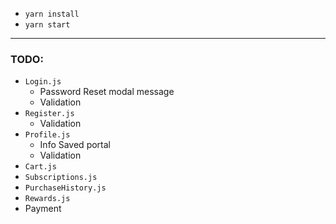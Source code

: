 - `yarn install`
- `yarn start`

---

### TODO:

- `Login.js`
  - Password Reset modal message
  - Validation
- `Register.js`
  - Validation
- `Profile.js`
  - Info Saved portal
  - Validation
- `Cart.js`
- `Subscriptions.js`
- `PurchaseHistory.js`
- `Rewards.js`
- Payment
